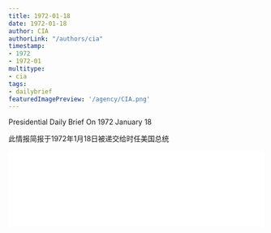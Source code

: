 ```yaml
---
title: 1972-01-18
date: 1972-01-18
author: CIA 
authorLink: "/authors/cia"
timestamp: 
- 1972
- 1972-01
multitype: 
- cia
tags: 
- dailybrief
featuredImagePreview: '/agency/CIA.png'
---
```



Presidential Daily Brief On 1972 January 18

此情报简报于1972年1月18日被递交给时任美国总统

<!--more-->





<div id="over" style="width:100%; overflow:hidden"> <iframe id="sFrame" name="sFrame" frameborder="no" border="0"  allowfullscreen marginwidth="0" scrolling="no" src = " /CIA/1972-01-18.html "  style = " position:absulute; width: 806px; top: 300;" > </iframe> </div>